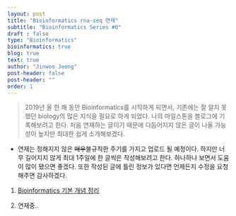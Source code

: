 ```yaml
---
layout: post
title: "Bioinformatics rna-seq 연재"
subtitle: "Bioinformatics Series #0"
draft : false
type: "Bioinformatics"
bioinformatics: true
blog: true
text: true
author: "Jinwoo Jeong"
post-header: false
post-header: ""
order: 1
---
```


> 2019년 올 한 해 동안 Bioinformatics를 시작하게 되면서, 기존에는 잘 알지 못했던 biology의 많은 지식을 필요로 하게 되었다. 나의 마일스톤을 블로그에 기록해보려고 한다. 처음 연재하는 글이기 때문에 다듬어지지 않은 글이 나올 가능성이 높지만 최대한 쉽게 소개해보겠다.



- 연재는 정해지지 않은 ~~매우~~불규칙한 주기를 가지고 업로드 될 예정이다. 하지만 너무 길어지지 않게 최대 1주일에 한 글씩은 작성해보려고 한다. 하나하나 보면서 도움이 많이 됐으면 좋겠다. 또한 작성된 글에 틀린 정보가 있다면 언제든지 수정을 요청해주면 감사하겠다.

1. [Bioinformatics 기본 개념 정리](https://williamjeong2.github.io/bioinformatics/1-basic-term)

2. 연재중..

















